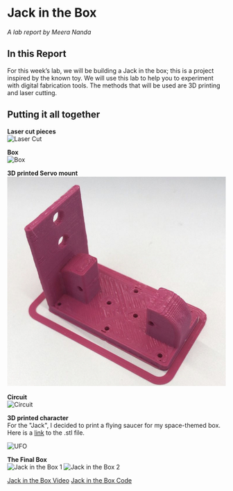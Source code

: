 # Jack in the Box

*A lab report by Meera Nanda*

## In this Report

For this week’s lab, we will be building a Jack in the box; this is a project inspired by the known toy. We will use this lab to help you to experiment with digital fabrication tools. The methods that will be used are 3D printing and laser cutting.

## Putting it all together

**Laser cut pieces**\
![Laser Cut](/images/LaserCut.png)

**Box**\
![Box](/images/Box.png)

**3D printed Servo mount**\
![Servo Mount](/images/ServoMount.png)

**Circuit**\
![Circuit](/images/JackintheBoxCircuit.png)

**3D printed character**\
For the "Jack", I decided to print a flying saucer for my space-themed box. Here is a [link](/UFO.stl) to the .stl file.

![UFO](/images/UFO.png)


**The Final Box**\
![Jack in the Box 1](/images/JackintheBox1.png)
![Jack in the Box 2](/images/JackintheBox2.png)

[Jack in the Box Video]()
[Jack in the Box Code](/code/JackintheBox.ino)
